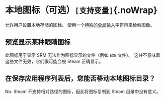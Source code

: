 # 本地图标（可选）`[支持变量]`{.noWrap}

允许用户设置本地存储的图标。 使用一个[特殊的全局输入](#special-glob-input)字符串来检索图像。

## 预览显示某种眼睛图标

此图标用于显示 SRM 无法作为图标显示的文件（例如 `EXE` 文件）。 这并不意味着这些文件无效，它们很可能会被 Steam 正确显示。

## 在保存应用程序列表后，您能否移动本地图标目录？

No. Steam 不支持相对路径的图标，因此将图标复制到 Steam 目录中没有意义。
